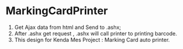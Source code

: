 # MarkingCardPrinter
1. Get Ajax data from html and Send to .ashx;
2. After .ashx get request , .ashx will call printer to printing barcode.
3. This design for Kenda Mes Project : Marking Card auto printer.
